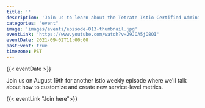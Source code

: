 ```yaml
---
title: ''
description: 'Join us to learn about the Tetrate Istio Certified Administrator exam. Vijay Nadkarni will share his tips and tricks on how he prepared and passed the TCIA exam.'
categories: "event"
image: 'images/events/episode-013-thumbnail.jpg'
eventLink: 'https://www.youtube.com/watch?v=29JQA5jQ8OI'
eventDate: 2021-09-02T11:00:00
pastEvent: true
timezone: PST
---
```


{{< eventDate >}}

Join us on August 19th for another Istio weekly episode where we'll talk about how to customize and create new service-level metrics.

{{< eventLink "Join here">}}
